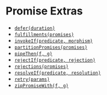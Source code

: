 # Promise Extras

* [`defer(duration)`][defer]
* [`fulfillments(promises)`][fulfillments]
* [`invokeIf(predicate, morphism)`][invokeIf]
* [`partitionPromises(promises)`][partitionPromises]
* [`pipeThen(f, g)`][pipeThen]
* [`rejectIf(predicate, rejection)`][rejectIf]
* [`rejections(promises)`][rejections]
* [`resolveIf(predicate, resolution)`][resolveIf]
* [`retry(params)`][retry]
* [`zipPromiseWith(f, g)`][zipPromiseWith]

[defer]: ./defer.md
[fulfillments]: ./fulfillments.md
[invokeIf]: ./invokeIf.md
[partitionPromises]: ./partitionPromises.md
[pipeThen]: ./pipeThen.md
[rejectIf]: ./rejectIf.md
[rejections]: ./rejections.md
[resolveIf]: ./resolveIf.md
[retry]: ./retry.md
[zipPromiseWith]: ./zipPromiseWith.md
